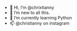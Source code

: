 - 👋 Hi, I’m @chrixtianny
- 👀 I’m new to all this.
- 🌱 I’m currently learning Python
- 📫 @christianny on instagram

<!---
chrixtianny/chrixtianny is a ✨ special ✨ repository because its `README.md` (this file) appears on your GitHub profile.
You can click the Preview link to take a look at your changes.
--->

